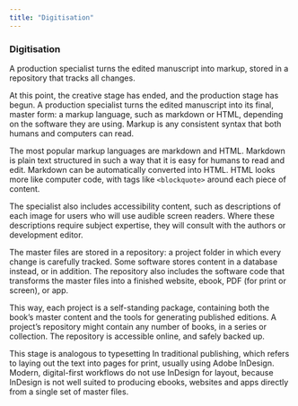 ```yaml
---
title: "Digitisation"
---
```


### Digitisation

A production specialist turns the edited manuscript into markup, stored in a repository that tracks all changes.

At this point, the creative stage has ended, and the production stage has begun. A production specialist turns the edited manuscript into its final, master form: a markup language, such as markdown or HTML, depending on the software they are using. Markup is any consistent syntax that both humans and computers can read.

The most popular markup languages are markdown and HTML. Markdown is plain text structured in such a way that it is easy for humans to read and edit. Markdown can be automatically converted into HTML. HTML looks more like computer code, with tags like `<blockquote>` around each piece of content.

The specialist also includes accessibility content, such as descriptions of each image for users who will use audible screen readers. Where these descriptions require subject expertise, they will consult with the authors or development editor.

The master files are stored in a repository: a project folder in which every change is carefully tracked. Some software stores content in a database instead, or in addition. The repository also includes the software code that transforms the master files into a finished website, ebook, PDF (for print or screen), or app.

This way, each project is a self-standing package, containing both the book’s master content and the tools for generating published editions. A project’s repository might contain any number of books, in a series or collection. The repository is accessible online, and safely backed up.

This stage is analogous to typesetting In traditional publishing, which refers to laying out the text into pages for print, usually using Adobe InDesign. Modern, digital-first workflows do not use InDesign for layout, because InDesign is not well suited to producing ebooks, websites and apps directly from a single set of master files.
